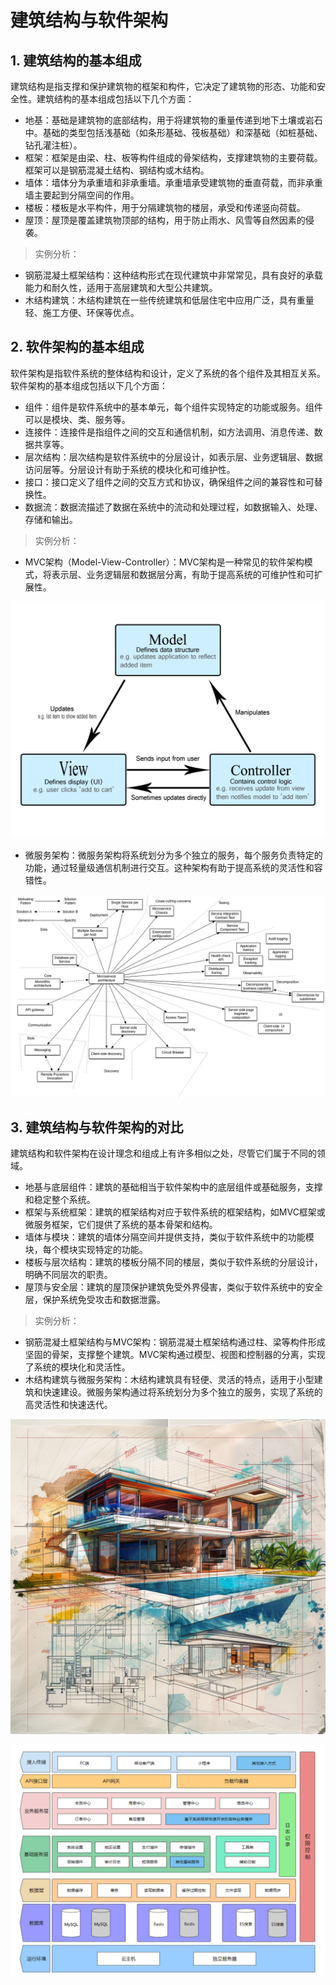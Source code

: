 # 建筑结构与软件架构

## 1. 建筑结构的基本组成

建筑结构是指支撑和保护建筑物的框架和构件，它决定了建筑物的形态、功能和安全性。建筑结构的基本组成包括以下几个方面：

- 地基：基础是建筑物的底部结构，用于将建筑物的重量传递到地下土壤或岩石中。基础的类型包括浅基础（如条形基础、筏板基础）和深基础（如桩基础、钻孔灌注桩）。
- 框架：框架是由梁、柱、板等构件组成的骨架结构，支撑建筑物的主要荷载。框架可以是钢筋混凝土结构、钢结构或木结构。
- 墙体：墙体分为承重墙和非承重墙。承重墙承受建筑物的垂直荷载，而非承重墙主要起到分隔空间的作用。
- 楼板：楼板是水平构件，用于分隔建筑物的楼层，承受和传递竖向荷载。
- 屋顶：屋顶是覆盖建筑物顶部的结构，用于防止雨水、风雪等自然因素的侵袭。

> 实例分析：

- 钢筋混凝土框架结构：这种结构形式在现代建筑中非常常见，具有良好的承载能力和耐久性，适用于高层建筑和大型公共建筑。
- 木结构建筑：木结构建筑在一些传统建筑和低层住宅中应用广泛，具有重量轻、施工方便、环保等优点。



## 2. 软件架构的基本组成

软件架构是指软件系统的整体结构和设计，定义了系统的各个组件及其相互关系。软件架构的基本组成包括以下几个方面：

- 组件：组件是软件系统中的基本单元，每个组件实现特定的功能或服务。组件可以是模块、类、服务等。
- 连接件：连接件是指组件之间的交互和通信机制，如方法调用、消息传递、数据共享等。
- 层次结构：层次结构是软件系统中的分层设计，如表示层、业务逻辑层、数据访问层等。分层设计有助于系统的模块化和可维护性。
- 接口：接口定义了组件之间的交互方式和协议，确保组件之间的兼容性和可替换性。
- 数据流：数据流描述了数据在系统中的流动和处理过程，如数据输入、处理、存储和输出。

> 实例分析：



- MVC架构（Model-View-Controller）：MVC架构是一种常见的软件架构模式，将表示层、业务逻辑层和数据层分离，有助于提高系统的可维护性和可扩展性。

![mvc](media/2-mvc.png)

- 微服务架构：微服务架构将系统划分为多个独立的服务，每个服务负责特定的功能，通过轻量级通信机制进行交互。这种架构有助于提高系统的灵活性和容错性。

![micro services](media/2-microservices.png)

## 3. 建筑结构与软件架构的对比
建筑结构和软件架构在设计理念和组成上有许多相似之处，尽管它们属于不同的领域。

- 地基与底层组件：建筑的基础相当于软件架构中的底层组件或基础服务，支撑和稳定整个系统。
- 框架与系统框架：建筑的框架结构对应于软件系统的框架结构，如MVC框架或微服务框架，它们提供了系统的基本骨架和结构。
- 墙体与模块：建筑的墙体分隔空间并提供支持，类似于软件系统中的功能模块，每个模块实现特定的功能。
- 楼板与层次结构：建筑的楼板分隔不同的楼层，类似于软件系统的分层设计，明确不同层次的职责。
- 屋顶与安全层：建筑的屋顶保护建筑免受外界侵害，类似于软件系统中的安全层，保护系统免受攻击和数据泄露。

> 实例分析：

- 钢筋混凝土框架结构与MVC架构：钢筋混凝土框架结构通过柱、梁等构件形成坚固的骨架，支撑整个建筑。MVC架构通过模型、视图和控制器的分离，实现了系统的模块化和灵活性。
- 木结构建筑与微服务架构：木结构建筑具有轻便、灵活的特点，适用于小型建筑和快速建设。微服务架构通过将系统划分为多个独立的服务，实现了系统的高灵活性和快速迭代。

![建筑图纸](media/2-build-struct.png)

![系统架构图](media/2-soft-struct.png)